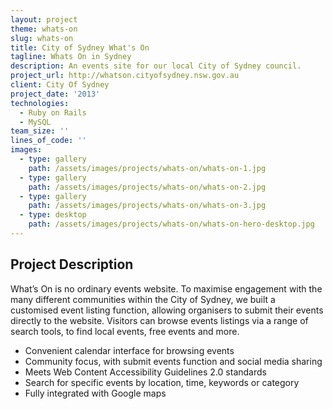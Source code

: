 ```yaml
---
layout: project
theme: whats-on
slug: whats-on
title: City of Sydney What's On
tagline: Whats On in Sydney
description: An events site for our local City of Sydney council.
project_url: http://whatson.cityofsydney.nsw.gov.au
client: City Of Sydney
project_date: '2013'
technologies:
  - Ruby on Rails
  - MySQL
team_size: ''
lines_of_code: ''
images:
  - type: gallery
    path: /assets/images/projects/whats-on/whats-on-1.jpg
  - type: gallery
    path: /assets/images/projects/whats-on/whats-on-2.jpg
  - type: gallery
    path: /assets/images/projects/whats-on/whats-on-3.jpg
  - type: desktop
    path: /assets/images/projects/whats-on/whats-on-hero-desktop.jpg
---
```


## Project Description

What’s On is no ordinary events website. To maximise engagement with the many different communities within the City of Sydney, we built a customised event listing function, allowing organisers to submit their events directly to the website. Visitors can browse events listings via a range of search tools, to find local events, free events and more.

<ul>
<li>Convenient calendar interface for browsing events</li>
<li>Community focus, with submit events function and social media sharing</li>
<li>Meets Web Content Accessibility Guidelines 2.0 standards</li>
<li>Search for specific events by location, time, keywords or category</li>
<li>Fully integrated with Google maps</li>
</ul>
